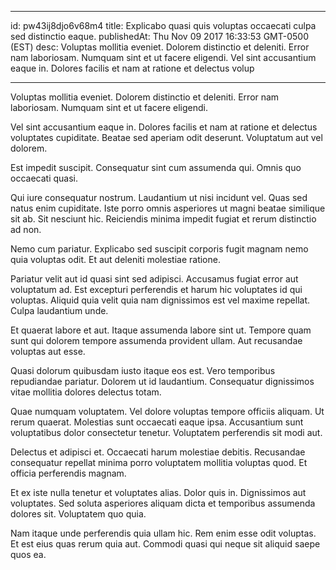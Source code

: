 
---
id: pw43ij8djo6v68m4
title: Explicabo quasi quis voluptas occaecati culpa sed distinctio eaque.
publishedAt: Thu Nov 09 2017 16:33:53 GMT-0500 (EST)
desc: Voluptas mollitia eveniet. Dolorem distinctio et deleniti. Error nam laboriosam. Numquam sint et ut facere eligendi. Vel sint accusantium eaque in. Dolores facilis et nam at ratione et delectus volup

---




Voluptas mollitia eveniet. Dolorem distinctio et deleniti. Error nam laboriosam. Numquam sint et ut facere eligendi.
 Vel sint accusantium eaque in. Dolores facilis et nam at ratione et delectus voluptates cupiditate. Beatae sed aperiam odit deserunt. Voluptatum aut vel dolorem.
 Est impedit suscipit. Consequatur sint cum assumenda qui. Omnis quo occaecati quasi.


Qui iure consequatur nostrum. Laudantium ut nisi incidunt vel. Quas sed natus enim cupiditate. Iste porro omnis asperiores ut magni beatae similique sit ab. Sit nesciunt hic. Reiciendis minima impedit fugiat et rerum distinctio ad non.
 Nemo cum pariatur. Explicabo sed suscipit corporis fugit magnam nemo quia voluptas odit. Et aut deleniti molestiae ratione.
 Pariatur velit aut id quasi sint sed adipisci. Accusamus fugiat error aut voluptatum ad. Est excepturi perferendis et harum hic voluptates id qui voluptas. Aliquid quia velit quia nam dignissimos est vel maxime repellat. Culpa laudantium unde.


Et quaerat labore et aut. Itaque assumenda labore sint ut. Tempore quam sunt qui dolorem tempore assumenda provident ullam. Aut recusandae voluptas aut esse.
 Quasi dolorum quibusdam iusto itaque eos est. Vero temporibus repudiandae pariatur. Dolorem ut id laudantium. Consequatur dignissimos vitae mollitia dolores delectus totam.
 Quae numquam voluptatem. Vel dolore voluptas tempore officiis aliquam. Ut rerum quaerat. Molestias sunt occaecati eaque ipsa. Accusantium sunt voluptatibus dolor consectetur tenetur. Voluptatem perferendis sit modi aut.


Delectus et adipisci et. Occaecati harum molestiae debitis. Recusandae consequatur repellat minima porro voluptatem mollitia voluptas quod. Et officia perferendis magnam.
 Et ex iste nulla tenetur et voluptates alias. Dolor quis in. Dignissimos aut voluptates. Sed soluta asperiores aliquam dicta et temporibus assumenda dolores sit. Voluptatem quo quia.
 Nam itaque unde perferendis quia ullam hic. Rem enim esse odit voluptas. Et est eius quas rerum quia aut. Commodi quasi qui neque sit aliquid saepe quos ea.




